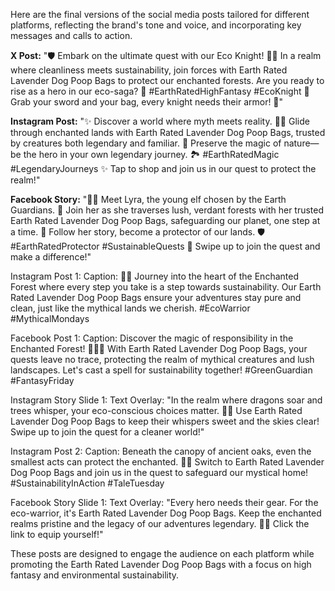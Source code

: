 Here are the final versions of the social media posts tailored for different platforms, reflecting the brand's tone and voice, and incorporating key messages and calls to action.

**X Post:**
"🛡️ Embark on the ultimate quest with our Eco Knight! 🌲🏰 In a realm where cleanliness meets sustainability, join forces with Earth Rated Lavender Dog Poop Bags to protect our enchanted forests. Are you ready to rise as a hero in our eco-saga? 🌟 #EarthRatedHighFantasy #EcoKnight 🌟 Grab your sword and your bag, every knight needs their armor! 🐾"

**Instagram Post:**
"✨ Discover a world where myth meets reality. 🐉🌿 Glide through enchanted lands with Earth Rated Lavender Dog Poop Bags, trusted by creatures both legendary and familiar. 🦄 Preserve the magic of nature—be the hero in your own legendary journey. 🏞️ #EarthRatedMagic #LegendaryJourneys ✨ Tap to shop and join us in our quest to protect the realm!"

**Facebook Story:**
"🌳🧝 Meet Lyra, the young elf chosen by the Earth Guardians. 🌟 Join her as she traverses lush, verdant forests with her trusted Earth Rated Lavender Dog Poop Bags, safeguarding our planet, one step at a time. 🍃 Follow her story, become a protector of our lands. 🛡️ #EarthRatedProtector #SustainableQuests 🌳 Swipe up to join the quest and make a difference!"

Instagram Post 1:
Caption: 🌿✨ Journey into the heart of the Enchanted Forest where every step you take is a step towards sustainability. Our Earth Rated Lavender Dog Poop Bags ensure your adventures stay pure and clean, just like the mythical lands we cherish. #EcoWarrior #MythicalMondays

Facebook Post 1:
Caption: Discover the magic of responsibility in the Enchanted Forest! 🌲🧝‍♀️ With Earth Rated Lavender Dog Poop Bags, your quests leave no trace, protecting the realm of mythical creatures and lush landscapes. Let's cast a spell for sustainability together! #GreenGuardian #FantasyFriday

Instagram Story Slide 1:
Text Overlay: "In the realm where dragons soar and trees whisper, your eco-conscious choices matter. 🐉🌳 Use Earth Rated Lavender Dog Poop Bags to keep their whispers sweet and the skies clear! Swipe up to join the quest for a cleaner world!"

Instagram Post 2:
Caption: Beneath the canopy of ancient oaks, even the smallest acts can protect the enchanted. 🍃💚 Switch to Earth Rated Lavender Dog Poop Bags and join us in the quest to safeguard our mystical home! #SustainabilityInAction #TaleTuesday

Facebook Story Slide 1:
Text Overlay: "Every hero needs their gear. For the eco-warrior, it's Earth Rated Lavender Dog Poop Bags. Keep the enchanted realms pristine and the legacy of our adventures legendary. 🌟🍂 Click the link to equip yourself!"

These posts are designed to engage the audience on each platform while promoting the Earth Rated Lavender Dog Poop Bags with a focus on high fantasy and environmental sustainability.